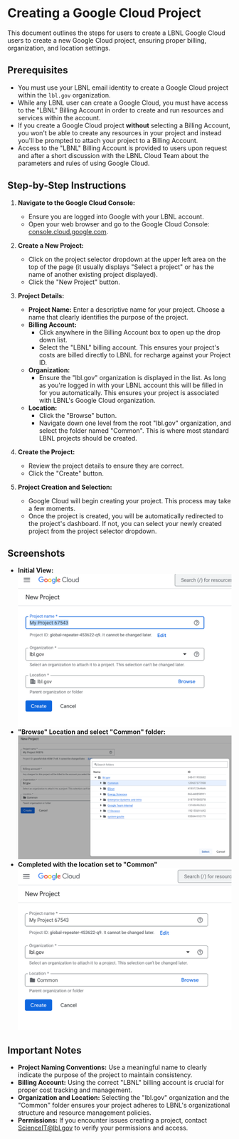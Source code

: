# Creating a Google Cloud Project

This document outlines the steps for users to create a LBNL Google Cloud users to create a new Google Cloud project, ensuring proper billing, organization, and location settings.

## Prerequisites

* You must use your LBNL email identity to create a Google Cloud project within the `lbl.gov` organization.
* While any LBNL user can create a Google Cloud, you must have access to the "LBNL" Billing Account in order to create and run resources and services within the account.
* If you create a Google Cloud project **without** selecting a Billing Account, you won't be able to create any resources in your project and instead you'll be prompted to attach your project to a Billing Account. 
* Access to the "LBNL" Billing Account is provided to users upon request and after a short discussion with the LBNL Cloud Team about the parameters and rules of using Google Cloud.

## Step-by-Step Instructions

1.  **Navigate to the Google Cloud Console:**
    * Ensure you are logged into Google with your LBNL account.
    * Open your web browser and go to the Google Cloud Console: [console.cloud.google.com](https://console.cloud.google.com).

2.  **Create a New Project:**
    * Click on the project selector dropdown at the upper left area on the top of the page (it usually displays "Select a project" or has the name of another existing project displayed).
    * Click the "New Project" button.

3.  **Project Details:**
    * **Project Name:** Enter a descriptive name for your project. Choose a name that clearly identifies the purpose of the project.
    * **Billing Account:**
        * Click anywhere in the Billing Account box to open up the drop down list.
        * Select the "LBNL" billing account. This ensures your project's costs are billed directly to LBNL for recharge against your Project ID.
    * **Organization:**
        * Ensure the "lbl.gov" organization is displayed in the list.  As long as you're logged in with your LBNL account this will be filled in for you automatically.  This ensures your project is associated with LBNL's Google Cloud organization.
    * **Location:**
        * Click the "Browse" button.
        * Navigate down one level from the root "lbl.gov" organization, and select the folder named "Common". This is where most standard LBNL projects should be created.

4.  **Create the Project:**
    * Review the project details to ensure they are correct.
    * Click the "Create" button.

5.  **Project Creation and Selection:**
    * Google Cloud will begin creating your project. This process may take a few moments.
    * Once the project is created, you will be automatically redirected to the project's dashboard. If not, you can select your newly created project from the project selector dropdown.

## Screenshots

* **Initial View:**
![Initial view](images/google-project-setup-1.png)
* **"Browse" Location and select "Common" folder:**
![Common folder view](images/google-project-setup-2.png)
* **Completed with the location set to "Common"**
![Complete](images/google-project-setup-3.png)


## Important Notes

* **Project Naming Conventions:** Use a meaningful name to clearly indicate the purpose of the project to maintain consistency.
* **Billing Account:** Using the correct "LBNL" billing account is crucial for proper cost tracking and management.
* **Organization and Location:** Selecting the "lbl.gov" organization and the "Common" folder ensures your project adheres to LBNL's organizational structure and resource management policies.
* **Permissions:** If you encounter issues creating a project, contact [ScienceIT@lbl.gov](mail:scienceit@lblgov) to verify your permissions and access.

